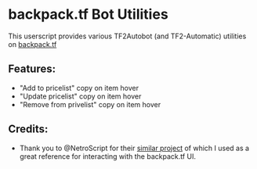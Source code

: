 # backpack.tf Bot Utilities

This userscript provides various TF2Autobot (and TF2-Automatic) utilities on [backpack.tf](https://backpack.tf/)

## Features:
* "Add to pricelist" copy on item hover
* "Update pricelist" copy on item hover
* "Remove from privelist" copy on item hover

## Credits:
* Thank you to @NetroScript for their [similar project](https://github.com/NetroScript/backpack.tf-miscellaneous-extensions/) of which I used as a great reference for interacting with the backpack.tf UI. 